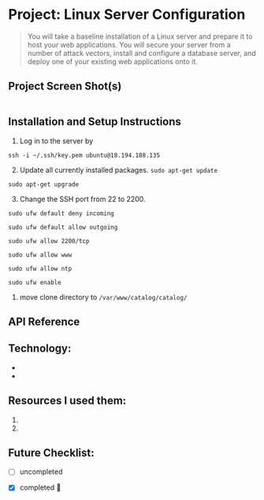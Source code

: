 # Project: Linux Server Configuration

>You will take a baseline installation of a Linux server and prepare it to host your web applications. You will secure your server from a number of attack vectors, install and configure a database server, and deploy one of your existing web applications onto it.


## Project Screen Shot(s)
![]()

## Installation and Setup Instructions
1. Log in to the server by

`ssh -i ~/.ssh/key.pem ubuntu@18.194.188.135`

2. Update all currently installed packages.
`sudo apt-get update`

`sudo apt-get upgrade`

3. Change the SSH port from 22 to 2200.

`sudo ufw default deny incoming`

`sudo ufw default allow outgoing`
 
 `sudo ufw allow 2200/tcp`
 
 `sudo ufw allow www`
 
 `sudo ufw allow ntp`
 
 `sudo ufw enable`

1. move clone directory to `/var/www/catalog/catalog/`

## API Reference


## Technology:
-
-

## Resources I used them:
1.
2.

## Future Checklist:
- [ ] uncompleted
- [x] completed :muscle:

